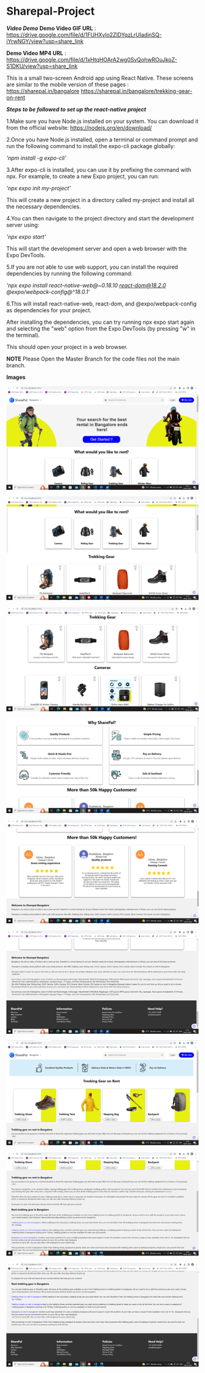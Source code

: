 # Sharepal-Project

***Video Demo***
**Demo Video GIF URL** : https://drive.google.com/file/d/1FUHXylo2ZlDYqzLrUIadinSQ-iYrwNGY/view?usp=share_link

**Demo Video MP4 URL** : https://drive.google.com/file/d/1xHtqHOArA2wg0SvQohwROuJkoZ-S1DKU/view?usp=share_link


This is a small two-screen Android app using React Native. These screens are similar to the mobile version of these pages : 
https://sharepal.in/bangalore
https://sharepal.in/bangalore/trekking-gear-on-rent 

***Steps to be followed to set up the react-native project***

1.Make sure you have Node.js installed on your system. You can download it from the official website: https://nodejs.org/en/download/

2.Once you have Node.js installed, open a terminal or command prompt and run the following command to install the expo-cli package globally:

  *'npm install -g expo-cli'*
  
3.After expo-cli is installed, you can use it by prefixing the command with npx. For example, to create a new Expo project, you can run:

  *'npx expo init my-project'*
  
  This will create a new project in a directory called my-project and install all the necessary dependencies.
  
4.You can then navigate to the project directory and start the development server using:

  *'npx expo start'*
  
  This will start the development server and open a web browser with the Expo DevTools.
  
5.If you are not able to use web support, you can install the required dependencies by running the following command:

  *'npx expo install react-native-web@~0.18.10 react-dom@18.2.0 @expo/webpack-config@^18.0.1'*
  
6.This will install react-native-web, react-dom, and @expo/webpack-config as dependencies for your project.

  After installing the dependencies, you can try running npx expo start again and selecting the "web" option from the Expo DevTools (by pressing "w" in the terminal).
  
  This should open your project in a web browser.

**NOTE**
Please Open the Master Branch for the code files not the main branch.

**Images**

![alt text](Photos/ss1.png)

![alt text](Photos/ss2.png)

![alt text](Photos/ss3.png)

![alt text](Photos/ss4.png)

![alt text](Photos/ss5.png)

![alt text](Photos/ss6.png)

![alt text](Photos/ss7.png)

![alt text](Photos/ss8.png)

![alt text](Photos/ss9.png)

